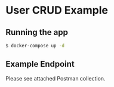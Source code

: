 # User CRUD Example

## Running the app

```bash
$ docker-compose up -d
```

## Example Endpoint

Please see attached Postman collection.
